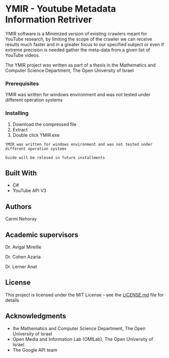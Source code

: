 # YMIR - Youtube Metadata Information Retriver

YMIR software is a Minimized version of existing crawlers meant for YouTube research, by limiting the scope of the crawler we can receive results much faster and in a greater focus to our specified subject or even if extreme precision is needed gather the meta-data from a given list of YouTube videos.

The YMIR project was written as part of a thesis in the Mathematics and Computer Science Department, The Open University of Israel

### Prerequisites
YMIR was written for windows environment and was not tested under different operation systems 

### Installing


1.	Download the compressed file
2.	Extract
3.	Double click YMIR.exe
```
YMIR was written for windows environment and was not tested under different operation systems 
```

```
Guide will be relesed in future installments
```


## Built With

* C#
* YouTube API V3



## Authors
Carmi Nehoray

## Academic supervisors
Dr. Avigal Mireille 

Dr. Cohen Azaria 

Dr. Lerner Anat 


## License

This project is licensed under the MIT License - see the [LICENSE.md](LICENSE.md) file for details


## Acknowledgments

* Ihe Mathematics and Computer Science Department, The Open University of Israel
* Open Media and Information Lab (OMILab), The Open University of Israel
* The Google API team
